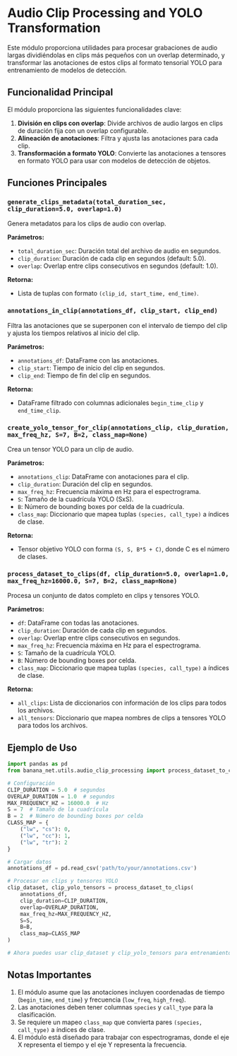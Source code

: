 # Audio Clip Processing and YOLO Transformation

Este módulo proporciona utilidades para procesar grabaciones de audio largas dividiéndolas en clips más pequeños con un overlap determinado, y transformar las anotaciones de estos clips al formato tensorial YOLO para entrenamiento de modelos de detección.

## Funcionalidad Principal

El módulo proporciona las siguientes funcionalidades clave:

1. **División en clips con overlap**: Divide archivos de audio largos en clips de duración fija con un overlap configurable.
2. **Alineación de anotaciones**: Filtra y ajusta las anotaciones para cada clip.
3. **Transformación a formato YOLO**: Convierte las anotaciones a tensores en formato YOLO para usar con modelos de detección de objetos.

## Funciones Principales

### `generate_clips_metadata(total_duration_sec, clip_duration=5.0, overlap=1.0)`

Genera metadatos para los clips de audio con overlap.

**Parámetros:**
- `total_duration_sec`: Duración total del archivo de audio en segundos.
- `clip_duration`: Duración de cada clip en segundos (default: 5.0).
- `overlap`: Overlap entre clips consecutivos en segundos (default: 1.0).

**Retorna:**
- Lista de tuplas con formato `(clip_id, start_time, end_time)`.

### `annotations_in_clip(annotations_df, clip_start, clip_end)`

Filtra las anotaciones que se superponen con el intervalo de tiempo del clip y ajusta los tiempos relativos al inicio del clip.

**Parámetros:**
- `annotations_df`: DataFrame con las anotaciones.
- `clip_start`: Tiempo de inicio del clip en segundos.
- `clip_end`: Tiempo de fin del clip en segundos.

**Retorna:**
- DataFrame filtrado con columnas adicionales `begin_time_clip` y `end_time_clip`.

### `create_yolo_tensor_for_clip(annotations_clip, clip_duration, max_freq_hz, S=7, B=2, class_map=None)`

Crea un tensor YOLO para un clip de audio.

**Parámetros:**
- `annotations_clip`: DataFrame con anotaciones para el clip.
- `clip_duration`: Duración del clip en segundos.
- `max_freq_hz`: Frecuencia máxima en Hz para el espectrograma.
- `S`: Tamaño de la cuadrícula YOLO (SxS).
- `B`: Número de bounding boxes por celda de la cuadrícula.
- `class_map`: Diccionario que mapea tuplas `(species, call_type)` a índices de clase.

**Retorna:**
- Tensor objetivo YOLO con forma `(S, S, B*5 + C)`, donde C es el número de clases.

### `process_dataset_to_clips(df, clip_duration=5.0, overlap=1.0, max_freq_hz=16000.0, S=7, B=2, class_map=None)`

Procesa un conjunto de datos completo en clips y tensores YOLO.

**Parámetros:**
- `df`: DataFrame con todas las anotaciones.
- `clip_duration`: Duración de cada clip en segundos.
- `overlap`: Overlap entre clips consecutivos en segundos.
- `max_freq_hz`: Frecuencia máxima en Hz para el espectrograma.
- `S`: Tamaño de la cuadrícula YOLO.
- `B`: Número de bounding boxes por celda.
- `class_map`: Diccionario que mapea tuplas `(species, call_type)` a índices de clase.

**Retorna:**
- `all_clips`: Lista de diccionarios con información de los clips para todos los archivos.
- `all_tensors`: Diccionario que mapea nombres de clips a tensores YOLO para todos los archivos.

## Ejemplo de Uso

```python
import pandas as pd
from banana_net.utils.audio_clip_processing import process_dataset_to_clips

# Configuración
CLIP_DURATION = 5.0  # segundos
OVERLAP_DURATION = 1.0  # segundos
MAX_FREQUENCY_HZ = 16000.0  # Hz
S = 7  # Tamaño de la cuadrícula
B = 2  # Número de bounding boxes por celda
CLASS_MAP = {
    ("lw", "cs"): 0,
    ("lw", "cc"): 1,
    ("lw", "tr"): 2
}

# Cargar datos
annotations_df = pd.read_csv('path/to/your/annotations.csv')

# Procesar en clips y tensores YOLO
clip_dataset, clip_yolo_tensors = process_dataset_to_clips(
    annotations_df, 
    clip_duration=CLIP_DURATION, 
    overlap=OVERLAP_DURATION, 
    max_freq_hz=MAX_FREQUENCY_HZ, 
    S=S, 
    B=B, 
    class_map=CLASS_MAP
)

# Ahora puedes usar clip_dataset y clip_yolo_tensors para entrenamiento o evaluación
```

## Notas Importantes

1. El módulo asume que las anotaciones incluyen coordenadas de tiempo (`begin_time`, `end_time`) y frecuencia (`low_freq`, `high_freq`).
2. Las anotaciones deben tener columnas `species` y `call_type` para la clasificación.
3. Se requiere un mapeo `class_map` que convierta pares `(species, call_type)` a índices de clase.
4. El módulo está diseñado para trabajar con espectrogramas, donde el eje X representa el tiempo y el eje Y representa la frecuencia.
